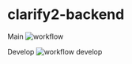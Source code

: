 # clarify2-backend

Main ![workflow](https://github.com/jeffreylaw/clarify2-backend/actions/workflows/node.js.yml/badge.svg)

Develop ![workflow develop](https://github.com/jeffreylaw/clarify2-backend/actions/workflows/node.js.yml/badge.svg?branch=develop)
